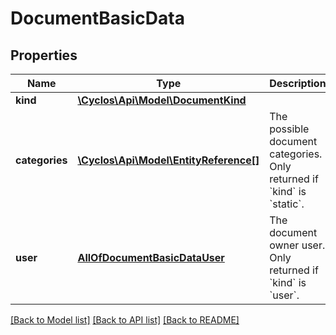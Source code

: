 # DocumentBasicData

## Properties
Name | Type | Description | Notes
------------ | ------------- | ------------- | -------------
**kind** | [**\Cyclos\Api\Model\DocumentKind**](DocumentKind.md) |  | [optional] 
**categories** | [**\Cyclos\Api\Model\EntityReference[]**](EntityReference.md) | The possible document categories. Only returned if &#x60;kind&#x60; is &#x60;static&#x60;. | [optional] 
**user** | [**AllOfDocumentBasicDataUser**](AllOfDocumentBasicDataUser.md) | The document owner user. Only returned if &#x60;kind&#x60; is &#x60;user&#x60;. | [optional] 

[[Back to Model list]](../../README.md#documentation-for-models) [[Back to API list]](../../README.md#documentation-for-api-endpoints) [[Back to README]](../../README.md)

